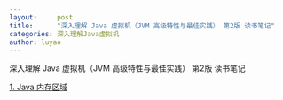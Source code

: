 ```yaml
---
layout:     post
title:      "深入理解 Java 虚拟机（JVM 高级特性与最佳实践） 第2版 读书笔记"
categories: 深入理解Java虚拟机
author: luyao
---
```


深入理解 Java 虚拟机（JVM 高级特性与最佳实践） 第2版 读书笔记




[1. Java 内存区域](2017-09-07-java-runtime-area.md)
